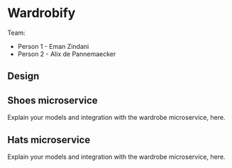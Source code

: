 # Wardrobify

Team:

* Person 1 - Eman Zindani
* Person 2 - Alix de Pannemaecker

## Design

## Shoes microservice

Explain your models and integration with the wardrobe
microservice, here.

## Hats microservice

Explain your models and integration with the wardrobe
microservice, here.
